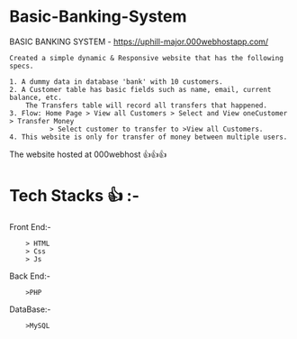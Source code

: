 # Basic-Banking-System

BASIC BANKING SYSTEM - https://uphill-major.000webhostapp.com/

    Created a simple dynamic & Responsive website that has the following specs.
    
    1. A dummy data in database 'bank' with 10 customers.
    2. A Customer table has basic fields such as name, email, current balance, etc.
        The Transfers table will record all transfers that happened.
    3. Flow: Home Page > View all Customers > Select and View oneCustomer > Transfer Money 
              > Select customer to transfer to >View all Customers.
    4. This website is only for transfer of money between multiple users.

The website hosted at 000webhost 👍👍👍
# Tech Stacks 👍 :-
  Front End:- 
        
        > HTML
        > Css
        > Js
     
  Back End:-
   
        >PHP
      
  DataBase:-
   
        >MySQL
        
  
